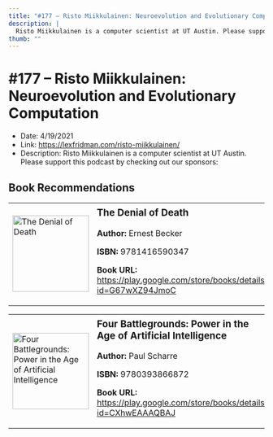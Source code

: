 ```yaml
---
title: "#177 – Risto Miikkulainen: Neuroevolution and Evolutionary Computation"
description: |
  Risto Miikkulainen is a computer scientist at UT Austin. Please support this podcast by checking out our sponsors:"
thumb: ""
---
```


# #177 – Risto Miikkulainen: Neuroevolution and Evolutionary Computation

  - Date: 4/19/2021
  - Link: https://lexfridman.com/risto-miikkulainen/
  - Description: Risto Miikkulainen is a computer scientist at UT Austin. Please support this podcast by checking out our sponsors:

## Book Recommendations

<table style="border: none;"><tr style="border: none;"><td style="border: none;"><img src="https://books.google.com/books/content?id=G67wXZ94JmoC&printsec=frontcover&img=1&zoom=1&edge=curl&source=gbs_api" alt="The Denial of Death" width="150" style="vertical-align: top;"></td><td style="border: none; vertical-align: top;"><h3 style='margin-top: 5'>The Denial of Death</h3><p><strong>Author:</strong> Ernest Becker</p><p><strong>ISBN:</strong> 9781416590347</p><p><strong>Book URL:</strong> <a href="https://play.google.com/store/books/details?id=G67wXZ94JmoC">https://play.google.com/store/books/details?id=G67wXZ94JmoC</a></p></td></tr></table>
<table style="border: none;"><tr style="border: none;"><td style="border: none;"><img src="https://books.google.com/books/content?id=CXhwEAAAQBAJ&printsec=frontcover&img=1&zoom=1&edge=curl&source=gbs_api" alt="Four Battlegrounds: Power in the Age of Artificial Intelligence" width="150" style="vertical-align: top;"></td><td style="border: none; vertical-align: top;"><h3 style='margin-top: 5'>Four Battlegrounds: Power in the Age of Artificial Intelligence</h3><p><strong>Author:</strong> Paul Scharre</p><p><strong>ISBN:</strong> 9780393866872</p><p><strong>Book URL:</strong> <a href="https://play.google.com/store/books/details?id=CXhwEAAAQBAJ">https://play.google.com/store/books/details?id=CXhwEAAAQBAJ</a></p></td></tr></table>

